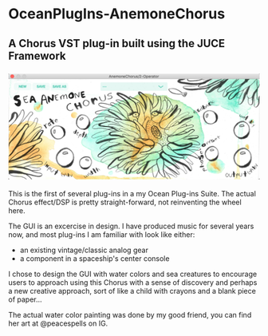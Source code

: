 # OceanPlugIns-AnemoneChorus
## A Chorus VST plug-in built using the JUCE Framework

### ![alt text](GUI_export_073119.png)  

This is the first of several plug-ins in a my Ocean Plug-ins Suite.  The actual Chorus effect/DSP is pretty straight-forward, not reinventing the wheel here.  

The GUI is an excercise in design.  I have produced music for several years now, and most plug-ins I am familiar with look like either:
- an existing vintage/classic analog gear
- a component in a spaceship's center console

I chose to design the GUI with water colors and sea creatures to encourage users to approach using this Chorus with a sense of discovery and perhaps a new creative approach, sort of like a child with crayons and a blank piece of paper... 

The actual water color painting was done by my good friend, you can find her art at @peacespells on IG.

